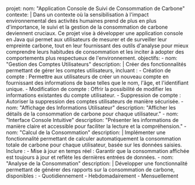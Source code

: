 projet:
  nom: "Application Console de Suivi de Consommation de Carbone"
  contexte: |
    Dans un contexte où la sensibilisation à l'impact environnemental des activités humaines prend de plus en plus d'importance, le suivi et la gestion de la consommation de carbone deviennent cruciaux. Ce projet vise à développer une application console en Java qui permet aux utilisateurs de mesurer et de surveiller leur empreinte carbone, tout en leur fournissant des outils d'analyse pour mieux comprendre leurs habitudes de consommation et les inciter à adopter des comportements plus respectueux de l'environnement.
  objectifs:
    - nom: "Gestion des Comptes Utilisateurs"
      description: |
        Créer des fonctionnalités permettant de gérer les comptes utilisateurs, incluant :
        - Création de compte : Permettre aux utilisateurs de créer un nouveau compte en fournissant des informations de base telles que le nom, l'âge, et l'identifiant unique.
        - Modification de compte : Offrir la possibilité de modifier les informations existantes du compte utilisateur.
        - Suppression de compte : Autoriser la suppression des comptes utilisateurs de manière sécurisée.
    - nom: "Affichage des Informations Utilisateur"
      description: "Afficher les détails de la consommation de carbone pour chaque utilisateur."
    - nom: "Interface Console Intuitive"
      description: "Présenter les informations de manière claire et accessible pour faciliter la lecture et la compréhension."
    - nom: "Calcul de la Consommation"
      description: |
        Implémenter une fonctionnalité permettant de calculer automatiquement la consommation totale de carbone pour chaque utilisateur, basée sur les données saisies. Inclure :
        - Mise à jour en temps réel : Garantir que la consommation affichée est toujours à jour et reflète les dernières entrées de données.
    - nom: "Analyse de la Consommation"
      description: |
        Développer une fonctionnalité permettant de générer des rapports sur la consommation de carbone, disponibles :
        - Quotidiennement
        - Hebdomadairement
        - Mensuellement
